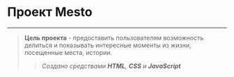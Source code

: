 # Проект Mesto

---

> **Цель проекта** - предоставить пользователям возможность делиться и показывать интересные моменты из жизни, посещенные места, истории.
>
> > _Создано средствами **HTML**, **CSS** и **JavaScript**_
